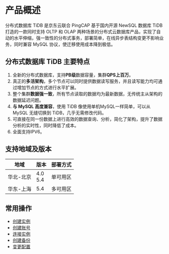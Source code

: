 # 产品概述
分布式数据库 TiDB 是京东云联合 PingCAP 基于国内开源 NewSQL 数据库 TiDB 打造的一款同时支持 OLTP 和 OLAP 两种场景的分布式云数据库产品，实现了自动的水平伸缩，强一致性的分布式事务，部署简单，在线异步表结构变更不影响业务，同时兼容 MySQL 协议，使迁移使用成本降到极低。

## 分布式数据库 TiDB 主要特点 
1. 全新的分布式数据库，支持**PB级**数据容量，集群**QPS上百万**。
2. 真正的**多活架构**，多个节点可以同时提供数据读写服务，并且读写能力均可通过增加节点的方式进行水平扩展。
3. 整个集群**数据强一致**，所有节点读取的数据均为最新数据，无传统主从架构的数据延迟问题。
4. **与 MySQL 高度兼容**，使用 TiDB 像使用单机MySQL一样简单，可以从 MySQL 无缝切换到 TiDB，几乎无需修改代码。
5. 可直接在同一份数据上进行高效的数据查询、分析，简化了架构，提升了数据分析的实时性，同时降低了成本。
6. 全面支持IPV6。

## 支持地域及版本

|地域|版本|部署方式|
|-|-|-|
|华北-北京|4.0<br>5.4|单可用区|
|华东-上海|5.4|多可用区|


## 常用操作
- [创建实例](../Operation-Guide/Instance/Create-Instance.md)
- [创建账号](../Operation-Guide/Account/Create-Account.md)
- [连接实例](../Operation-Guide/Instance/Connect-Instance.md)
- [创建备份](../Operation-Guide/Backup/Create-Backup.md)
- [变更配置](../Operation-Guide/Instance/Modify-Instance-Spec.md)
 
